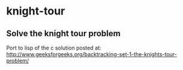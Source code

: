 # knight-tour
## Solve the knight tour problem

Port to lisp of the c solution posted at:
http://www.geeksforgeeks.org/backtracking-set-1-the-knights-tour-problem/
